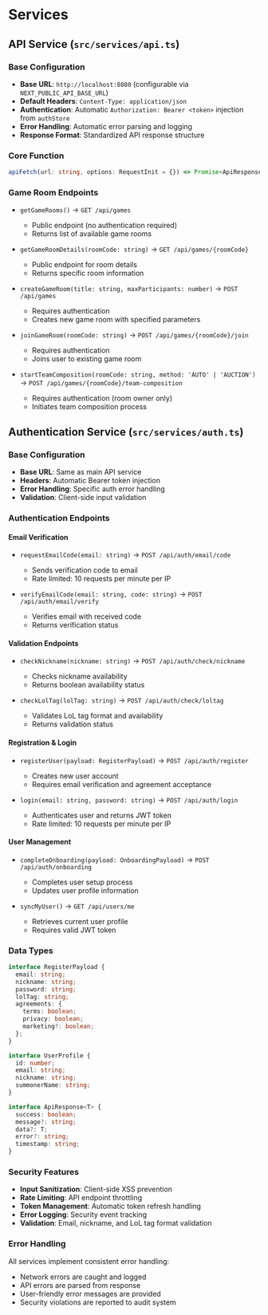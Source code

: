 # Services

## API Service (`src/services/api.ts`)

### Base Configuration
- **Base URL**: `http://localhost:8080` (configurable via `NEXT_PUBLIC_API_BASE_URL`)
- **Default Headers**: `Content-Type: application/json`
- **Authentication**: Automatic `Authorization: Bearer <token>` injection from `authStore`
- **Error Handling**: Automatic error parsing and logging
- **Response Format**: Standardized API response structure

### Core Function
```typescript
apiFetch(url: string, options: RequestInit = {}) => Promise<ApiResponse<T>>
```

### Game Room Endpoints
- `getGameRooms()` → `GET /api/games`
  - Public endpoint (no authentication required)
  - Returns list of available game rooms

- `getGameRoomDetails(roomCode: string)` → `GET /api/games/{roomCode}`
  - Public endpoint for room details
  - Returns specific room information

- `createGameRoom(title: string, maxParticipants: number)` → `POST /api/games`
  - Requires authentication
  - Creates new game room with specified parameters

- `joinGameRoom(roomCode: string)` → `POST /api/games/{roomCode}/join`
  - Requires authentication
  - Joins user to existing game room

- `startTeamComposition(roomCode: string, method: 'AUTO' | 'AUCTION')` → `POST /api/games/{roomCode}/team-composition`
  - Requires authentication (room owner only)
  - Initiates team composition process

## Authentication Service (`src/services/auth.ts`)

### Base Configuration
- **Base URL**: Same as main API service
- **Headers**: Automatic Bearer token injection
- **Error Handling**: Specific auth error handling
- **Validation**: Client-side input validation

### Authentication Endpoints

#### Email Verification
- `requestEmailCode(email: string)` → `POST /api/auth/email/code`
  - Sends verification code to email
  - Rate limited: 10 requests per minute per IP

- `verifyEmailCode(email: string, code: string)` → `POST /api/auth/email/verify`
  - Verifies email with received code
  - Returns verification status

#### Validation Endpoints
- `checkNickname(nickname: string)` → `POST /api/auth/check/nickname`
  - Checks nickname availability
  - Returns boolean availability status

- `checkLolTag(lolTag: string)` → `POST /api/auth/check/loltag`
  - Validates LoL tag format and availability
  - Returns validation status

#### Registration & Login
- `registerUser(payload: RegisterPayload)` → `POST /api/auth/register`
  - Creates new user account
  - Requires email verification and agreement acceptance

- `login(email: string, password: string)` → `POST /api/auth/login`
  - Authenticates user and returns JWT token
  - Rate limited: 10 requests per minute per IP

#### User Management
- `completeOnboarding(payload: OnboardingPayload)` → `POST /api/auth/onboarding`
  - Completes user setup process
  - Updates user profile information

- `syncMyUser()` → `GET /api/users/me`
  - Retrieves current user profile
  - Requires valid JWT token

### Data Types

```typescript
interface RegisterPayload {
  email: string;
  nickname: string;
  password: string;
  lolTag: string;
  agreements: {
    terms: boolean;
    privacy: boolean;
    marketing?: boolean;
  };
}

interface UserProfile {
  id: number;
  email: string;
  nickname: string;
  summonerName: string;
}

interface ApiResponse<T> {
  success: boolean;
  message?: string;
  data?: T;
  error?: string;
  timestamp: string;
}
```

### Security Features
- **Input Sanitization**: Client-side XSS prevention
- **Rate Limiting**: API endpoint throttling
- **Token Management**: Automatic token refresh handling
- **Error Logging**: Security event tracking
- **Validation**: Email, nickname, and LoL tag format validation

### Error Handling
All services implement consistent error handling:
- Network errors are caught and logged
- API errors are parsed from response
- User-friendly error messages are provided
- Security violations are reported to audit system